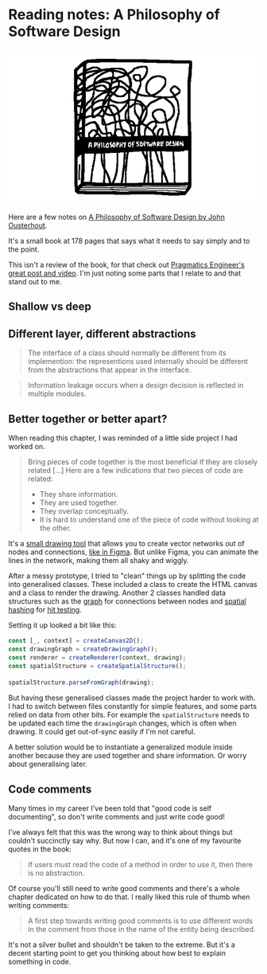 <!-- thumbnail: ./book_cover.gif -->
<!-- pinned: true -->
<!-- twitterSocialImage: ./book_cover.gif -->

# Reading notes: A Philosophy of Software Design

![Drawing of the book cover for A Philosophy of Software Design. It looks like blue spaghetti.](./book_cover.gif)

Here are a few notes on [A Philosophy of Software Design by John Ousterhout](https://www.amazon.co.uk/Philosophy-Software-Design-2nd-ebook/dp/B09B8LFKQL/ref=sr_1_1?crid=15RRQNVVGGPTM&keywords=A+Philosophy+of+Software+Design&qid=1659823295&sprefix=a+philosophy+of+software+design%2Caps%2C177&sr=8-1).

It's a small book at 178 pages that says what it needs to say simply and to the point.

This isn't a review of the book, for that check out [Pragmatics Engineer's great post and video](https://blog.pragmaticengineer.com/a-philosophy-of-software-design-review/). I'm just noting some parts that I relate to and that stand out to me.

## Shallow vs deep
<!-- TODO: Add stuff about shallow code? -->

## Different layer, different abstractions
> The interface of a class should normally be different from its implemention: the representions used internally should be different from the abstractions that appear in the interface.
<!-- p.50 -->


> Information leakage occurs when a design decision is reflected in multiple modules.

## Better together or better apart?

When reading this chapter, I was reminded of a little side project I had worked on.

> Bring pieces of code together is the most beneficial if they are closely related [...] Here are a few indications that two pieces of code are related:
> - They share information.
> - They are used together.
> - They overlap conceptually.
> - It is hard to understand one of the piece of code without looking at the other.
<!-- p.60 -->

It's a [small drawing tool](https://github.com/anthonyec/211203_wiggle_path/) that allows you to create vector networks out of nodes and connections, [like in Figma](https://youtu.be/5x2uHUB_pzw?t=30). But unlike Figma, you can animate the lines in the network, making them all shaky and wiggly.

After a messy prototype, I tried to "clean" things up by splitting the code into generalised classes. These included a class to create the HTML canvas and a class to render the drawing. Another 2 classes handled data structures such as the [graph](https://en.wikipedia.org/wiki/Graph_(abstract_data_type)) for connections between nodes and [spatial hashing](https://www.gamedev.net/tutorials/programming/general-and-gameplay-programming/spatial-hashing-r2697/) for [hit testing](https://en.wikipedia.org/wiki/Hit-testing).

Setting it up looked a bit like this:

```ts
const [_, context] = createCanvas2D();
const drawingGraph = createDrawingGraph();
const renderer = createRenderer(context, drawing);
const spatialStructure = createSpatialStructure();

spatialStructure.parseFromGraph(drawing);
```

But having these generalised classes made the project harder to work with. I had to switch between files constantly for simple features, and some parts relied on data from other bits. For example the `spatialStructure` needs to be updated each time the `drawingGraph` changes, which is often when drawing.  It could get out-of-sync easily if I'm not careful.

A better solution would be to instantiate a generalized module inside another because they are used together and share information. Or worry about generalising later. <!-- TODO: Reword -->

## Code comments

Many times in my career I've been told that  "good code is self documenting", so don't write comments and just write code good!

I've always felt that this was the wrong way to think about things but couldn't succinctly say why. But now I can, and it's one of my favourite quotes in the book:

> If users must read the code of a method in order to use it, then there is no abstraction.
<!-- p.97 -->

<!-- TODO: Add note about if other cant read it, it's not obvious -->

Of course you'll still need to write good comments and there's a whole chapter dedicated on how to do that. I really liked this rule of thumb when writing comments:

> A first step towards writing good comments is to use different words in the comment from those in the name of the entity being described.
<!-- p.105 -->

It's not a silver bullet and shouldn't be taken to the extreme. But it's a decent starting point to get you thinking about how best to explain something in code.
 <!-- I've already started putting it into practice. -->


